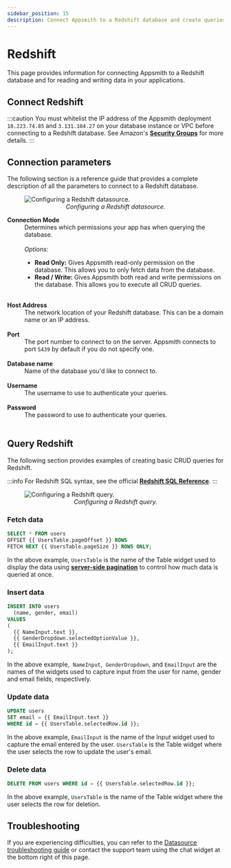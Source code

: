 ```yaml
---
sidebar_position: 15
description: Connect Appsmith to a Redshift database and create queries.
---
```


# Redshift

This page provides information for connecting Appsmith to a Redshift database and for reading and writing data in your applications.

## Connect Redshift

:::caution 
You must whitelist the IP address of the Appsmith deployment `18.223.74.85` and `3.131.104.27` on your database instance or VPC before connecting to a Redshift database. See Amazon's [**Security Groups**](https://docs.aws.amazon.com/vpc/latest/userguide/security-groups.html) for more details.
:::

## Connection parameters

The following section is a reference guide that provides a complete description of all the parameters to connect to a Redshift database.

<figure>
  <img src="/img/redshift-datasource-config.png" style={{width: "100%", height: "auto"}} alt="Configuring a Redshift datasource." />
  <figcaption align="center"><i>Configuring a Redshift datasource.</i></figcaption>
</figure>

<dl>
  <dt><b>Connection Mode</b></dt>
  <dd>Determines which permissions your app has when querying the database.</dd><br />
  <dd><i>Options:</i>
    <ul>
      <li><b>Read Only:</b> Gives Appsmith read-only permission on the database. This allows you to only fetch data from the database.</li>
      <li><b>Read / Write:</b> Gives Appsmith both read and write permissions on the database. This allows you to execute all CRUD queries.</li>
    </ul>
  </dd><br/>

  <dt><b>Host Address</b></dt>
  <dd>The network location of your Redshift database. This can be a domain name or an IP address.</dd><br />

  <dt><b>Port</b></dt>
  <dd>The port number to connect to on the server. Appsmith connects to port <code>5439</code> by default if you do not specify one.</dd><br />

  <dt><b>Database name</b></dt>
  <dd>Name of the database you'd like to connect to.</dd><br />

  <dt><b>Username</b></dt>
  <dd>The username to use to authenticate your queries.</dd><br />

  <dt><b>Password</b></dt>
  <dd>The password to use to authenticate your queries.</dd><br />
</dl>

## Query Redshift

The following section provides examples of creating basic CRUD queries for Redshift.

:::info
For Redshift SQL syntax, see the official [**Redshift SQL Reference**](https://docs.aws.amazon.com/redshift/latest/dg/cm_chap_SQLCommandRef.html).
:::

<figure>
  <img src="/img/redshift-query-config.png" style={{width: "100%", height: "auto"}} alt="Configuring a Redshift query." />
  <figcaption align="center"><i>Configuring a Redshift query.</i></figcaption>
</figure>

### Fetch data

```sql
SELECT * FROM users
OFFSET {{ UsersTable.pageOffset }} ROWS
FETCH NEXT {{ UsersTable.pageSize }} ROWS ONLY;
```

In the above example, `UsersTable` is the name of the Table widget used to display the data using [**server-side pagination**](/reference/widgets/table#server-side-pagination) to control how much data is queried at once.

### Insert data

```sql
INSERT INTO users
  (name, gender, email)
VALUES
(
  {{ NameInput.text }},
  {{ GenderDropdown.selectedOptionValue }},
  {{ EmailInput.text }}
);
```

In the above example,  `NameInput`,  `GenderDropdown`,  and `EmailInput` are the names of the widgets used to capture input from the user for name, gender and email fields, respectively.

### Update data

```sql
UPDATE users
SET email = {{ EmailInput.text }}
WHERE id = {{ UsersTable.selectedRow.id }};
```

In the above example, `EmailInput` is the name of the Input widget used to capture the email entered by the user. `UsersTable` is the Table widget where the user selects the row to update the user's email.

### Delete data

```sql
DELETE FROM users WHERE id = {{ UsersTable.selectedRow.id }};
```

In the above example, `UsersTable` is the name of the Table widget where the user selects the row for deletion.

## Troubleshooting

If you are experiencing difficulties, you can refer to the [Datasource troubleshooting guide](/help-and-support/troubleshooting-guide/action-errors/datasource-errors) or contact the support team using the chat widget at the bottom right of this page.